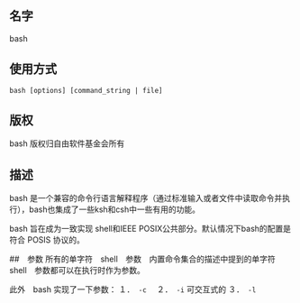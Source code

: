 ## 名字
  bash
  
## 使用方式
  `bash [options] [command_string | file]`
  
## 版权
  bash 版权归自由软件基金会所有

## 描述
  bash 是一个兼容的命令行语言解释程序（通过标准输入或者文件中读取命令并执行），bash也集成了一些ksh和csh中一些有用的功能。
  
  bash 旨在成为一致实现 shell和IEEE POSIX公共部分。默认情况下bash的配置是符合 POSIS 协议的。
  
##　参数
  所有的单字符　shell　参数　内置命令集合的描述中提到的单字符 shell　参数都可以在执行时作为参数。
  
  此外　bash 实现了一下参数：
  １．　`-c`　
  ２．　`-i` 可交互式的
  ３．　`-l` 
